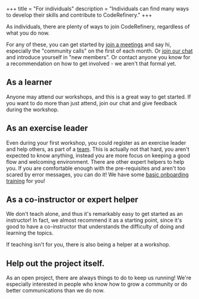 +++
title = "For individuals"
description = "Individuals can find many ways to develop their skills and contribute to CodeRefinery."
+++

As individuals, there are plenty of ways to join CodeRefinery,
regardless of what you do now.

For any of these, you can get started by [join a
meetings](@/join/meetings.md) and say hi, especially the
"community calls" on the first of each month.  Or [join our
chat](https://coderefinery.github.io/manuals/chat/) and introduce
yourself in "new members".  Or contact anyone you know for a
recommendation on how to get involved - we aren't that formal yet.


## As a learner

Anyone may attend our workshops, and this is a great way to get
started.  If you want to do more than just attend, join our chat and
give feedback during the workshop.


## As an exercise leader

Even during your first workshop, you could register as an exercise
leader and help others, as part of a
[team](@/workshops/teaching-style.md#teams).  This is actually not
that hard, you aren't expected to know anything, instead you are more
focus on keeping a good flow and welcoming environment.  There are
other expert helpers to help you.  If you are comfortable enough with
the pre-requisites and aren't too scared by error messages, you can do
it!  We have some [basic onboarding
training](https://coderefinery.github.io/manuals/exercise-leaders/)
for you!


## As a co-instructor or expert helper

We don't teach alone, and thus it's remarkably easy to get started as
an instructor!  In fact, we almost recommend it as a starting point,
since it's good to have a co-instructor that understands the difficulty
of doing and learning the topics.

If teaching isn't for you, there is also being a helper at a workshop.


## Help out the project itself.

As an open project, there are always things to do to keep us running!
We're especially interested in people who know how to grow a community
or do better communications than we do now.
